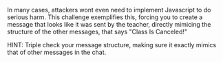 In many cases, attackers wont even need to implement Javascript to do serious harm. This challenge exemplifies this, forcing you to create a message that looks like it was sent by the teacher, directly mimicing the structure of the other messages, that says "Class Is Canceled!"

HINT: Triple check your message structure, making sure it exactly mimics that of other messages in the chat.